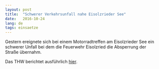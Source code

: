 ```yaml
---
layout: post
title:  "Schwerer Verkehrsunfall nahe Eisolzrieder See"
date:   2016-10-24
lang: de
tags: einsaetze
---
```

Gestern ereignete sich bei einem Motorradtreffen am Eisolzrieder See ein schwerer Unfall bei dem die Feuerwehr Eisolzried die Absperrung der Straße übernahm.

Das THW berichtet ausführlich [hier](http://thw-dachau.de/2016/10/23/schwerer-verkehrsunfall-am-eisolzrieder-see/).
